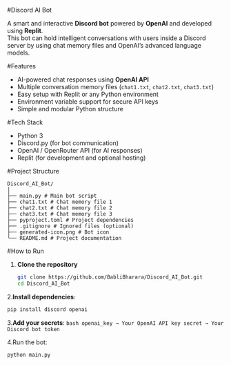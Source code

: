 #Discord AI Bot

A smart and interactive **Discord bot** powered by **OpenAI** and developed using **Replit**.  
This bot can hold intelligent conversations with users inside a Discord server by using chat memory files and OpenAI’s advanced language models.

#Features

-  AI-powered chat responses using **OpenAI API**
-  Multiple conversation memory files (`chat1.txt`, `chat2.txt`, `chat3.txt`)
-  Easy setup with Replit or any Python environment
-  Environment variable support for secure API keys
-  Simple and modular Python structure

#Tech Stack

- Python 3
- Discord.py (for bot communication)
- OpenAI / OpenRouter API (for AI responses)
- Replit (for development and optional hosting)


#Project Structure
```
Discord_AI_Bot/
│
├── main.py # Main bot script
├── chat1.txt # Chat memory file 1
├── chat2.txt # Chat memory file 2
├── chat3.txt # Chat memory file 3
├── pyproject.toml # Project dependencies
├── .gitignore # Ignored files (optional)
├── generated-icon.png # Bot icon
└── README.md # Project documentation
```

#How to Run
1. **Clone the repository**
   ```bash
   git clone https://github.com/BabliBharara/Discord_AI_Bot.git
   cd Discord_AI_Bot

2.**Install dependencies**:
   ```bash
   pip install discord openai
   ```
   
3.**Add your secrets**:
    ```bash
    openai_key → Your OpenAI API key
    secret → Your Discord bot token
    ```

4.Run the bot:
  ```bash
  python main.py
  ```


